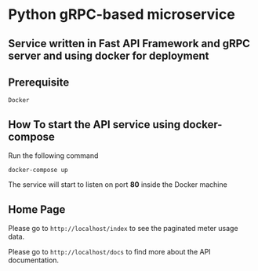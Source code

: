 # Python gRPC-based microservice

## Service written in Fast API Framework and gRPC server and using docker for deployment

## Prerequisite
    Docker 

How To start the API service using docker-compose
---------------
Run the following command 

    docker-compose up

The service will start to listen on port <b>80</b> inside the Docker machine

## Home Page
Please go to `http://localhost/index` to see the paginated meter usage data.

Please go to `http://localhost/docs` to find more about the API documentation. 

